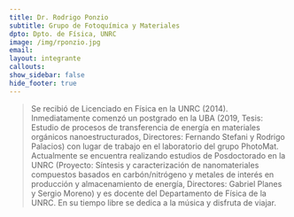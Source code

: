 ```yaml
---
title: Dr. Rodrigo Ponzio
subtitle: Grupo de Fotoquímica y Materiales
dpto: Dpto. de Física, UNRC
image: /img/rponzio.jpg 
email: 
layout: integrante 
callouts:
show_sidebar: false
hide_footer: true
---
```


> Se recibió de Licenciado en Física en la UNRC (2014). Inmediatamente comenzó un postgrado en la UBA (2019, Tesis: Estudio de procesos de transferencia de energía en materiales orgánicos nanoestructurados, Directores: Fernando Stefani y Rodrigo Palacios) con lugar de trabajo en el laboratorio del grupo PhotoMat. Actualmente se encuentra realizando estudios de Posdoctorado en la UNRC (Proyecto: Síntesis y caracterización de nanomateriales compuestos basados en carbón/nitrógeno y metales de interés en producción y almacenamiento de energía, Directores: Gabriel Planes y Sergio Moreno) y es docente del Departamento de Física de la UNRC. En su tiempo libre se dedica a la música y disfruta de viajar.